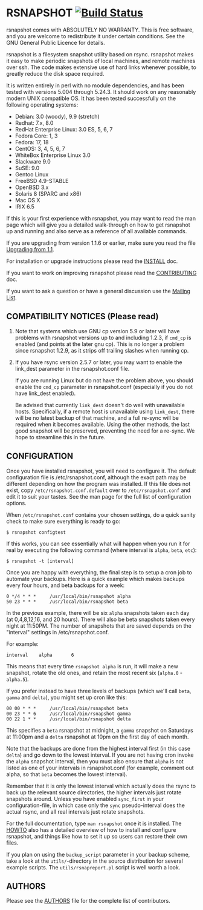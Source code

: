 # RSNAPSHOT [![Build Status](https://api.travis-ci.org/rsnapshot/rsnapshot.png?branch=master)](https://travis-ci.org/rsnapshot/rsnapshot)

rsnapshot comes with ABSOLUTELY NO WARRANTY.  This is free software,
and you are welcome to redistribute it under certain conditions.
See the GNU General Public Licence for details.

rsnapshot is a filesystem snapshot utility based on rsync. rsnapshot makes it
easy  to make periodic snapshots of local machines, and remote machines over ssh.
The code makes extensive use of hard links whenever possible, to greatly reduce
the disk space required.

It is written entirely in perl with no module dependencies, and has been
tested with versions 5.004 through 5.24.3. It should work on any reasonably
modern UNIX compatible OS. It has been tested successfully on the following
operating systems:

 - Debian: 3.0 (woody), 9.9 (stretch)
 - Redhat: 7.x, 8.0
 - RedHat Enterprise Linux: 3.0 ES, 5, 6, 7
 - Fedora Core: 1, 3
 - Fedora: 17, 18
 - CentOS: 3, 4, 5, 6, 7
 - WhiteBox Enterprise Linux 3.0
 - Slackware 9.0
 - SuSE: 9.0
 - Gentoo Linux
 - FreeBSD 4.9-STABLE
 - OpenBSD 3.x
 - Solaris 8 (SPARC and x86)
 - Mac OS X
 - IRIX 6.5

If this is your first experience with rsnapshot, you may want to read the man
page which will give you a detailed walk-through on how to get rsnapshot up and
running and also serve as a reference of all available commands.

If you are upgrading from version 1.1.6 or earlier, make sure you read the
file [Upgrading from 1.1](docs/Upgrading_from_1.1).

For installation or upgrade instructions please read the [INSTALL](INSTALL.md) doc.

If you want to work on improving rsnapshot please read the
[CONTRIBUTING](CONTRIBUTING.md) doc.

If you want to ask a question or have a general discussion use the
[Mailing List](https://lists.sourceforge.net/lists/listinfo/rsnapshot-discuss).

## COMPATIBILITY NOTICES (Please read)

 1. Note that systems which use GNU cp version 5.9 or later will have problems
    with rsnapshot versions up to and including 1.2.3, if `cmd_cp` is enabled
    (and points at the later gnu cp).  This is no longer a problem since
    rsnapshot 1.2.9, as it strips off trailing slashes when running cp.

 2. If you have rsync version 2.5.7 or later, you may want to enable the
    link_dest parameter in the rsnapshot.conf file.

    If you are running Linux but do not have the problem above, you should
    enable the `cmd_cp` parameter in rsnapshot.conf (especially if you do not
    have link_dest enabled).

    Be advised that currently `link_dest` doesn't do well with unavailable hosts.
    Specifically, if a remote host is unavailable using `link_dest`, there will
    be no latest backup of that machine, and a full re-sync will be required
    when it becomes available. Using the other methods, the last good snapshot
    will be preserved, preventing the need for a re-sync. We hope to streamline
    this in the future.

## CONFIGURATION
Once you have installed rsnapshot, you will need to configure it.
The default configuration file is /etc/rsnapshot.conf, although the exact path
may be different depending on how the program was installed. If this
file does not exist, copy `/etc/rsnapshot.conf.default` over to
`/etc/rsnapshot.conf` and edit it to suit your tastes. See the man page for
the full list of configuration options.

When `/etc/rsnapshot.conf` contains your chosen settings, do a quick sanity
check to make sure everything is ready to go:

    $ rsnapshot configtest

If this works, you can see essentially what will happen when you run it for
real by executing the following command (where interval is `alpha`, `beta`, `etc`):

    $ rsnapshot -t [interval]

Once you are happy with everything, the final step is to setup a cron job to
automate your backups. Here is a quick example which makes backups every four
hours, and beta backups for a week:

    0 */4 * * *     /usr/local/bin/rsnapshot alpha
    50 23 * * *     /usr/local/bin/rsnapshot beta

In the previous example, there will be six `alpha` snapshots
taken each day (at 0,4,8,12,16, and 20 hours). There will also
be beta snapshots taken every night at 11:50PM. The number of
snapshots that are saved depends on the "interval" settings in
/etc/rsnapshot.conf.

For example:

    interval	alpha		6

This means that every time `rsnapshot alpha` is run, it will make a
new snapshot, rotate the old ones, and retain the most recent six
(`alpha.0` - `alpha.5`).

If you prefer instead to have three levels of backups (which we'll
call `beta`, `gamma` and `delta`), you might set up cron like this:

    00 00 * * *     /usr/local/bin/rsnapshot beta
    00 23 * * 6     /usr/local/bin/rsnapshot gamma
    00 22 1 * *     /usr/local/bin/rsnapshot delta

This specifies a `beta` rsnapshot at midnight, a `gamma` snapshot
on Saturdays at 11:00pm and a `delta` rsnapshot at 10pm on the
first day of each month.

Note that the backups are done from the highest interval first
(in this case `delta`) and go down to the lowest interval.  If
you are not having cron invoke the `alpha` snapshot interval,
then you must also ensure that `alpha` is not listed as one of
your intervals in rsnapshot.conf (for example, comment out alpha,
so that `beta` becomes the lowest interval).

Remember that it is only the lowest interval which actually does
the rsync to back up the relevant source directories, the higher
intervals just rotate snapshots around.  Unless you have enabled
`sync_first` in your configuration-file, in which case only the `sync`
pseudo-interval does the actual rsync, and all real intervals
just rotate snapshots.

For the full documentation, type `man rsnapshot` once it is installed. The
[HOWTO](docs/HOWTOs/rsnapshot-HOWTO.en.html) also has a detailed overview of
how to install and configure rsnapshot, and things like how to set it up so
users can restore their own files.

If you plan on using the `backup_script` parameter in your backup scheme,
take a look at the `utils/`-directory in the source distribution for several
example scripts.  The `utils/rsnapreport.pl` script is well worth a look.

## AUTHORS

Please see the [AUTHORS](/AUTHORS) file for the complete list of contributors.
